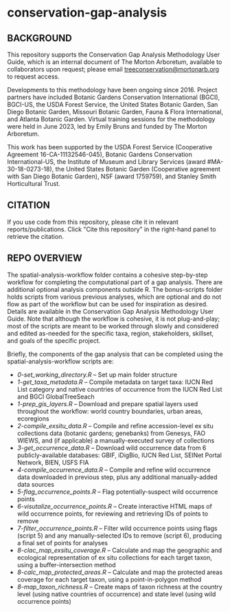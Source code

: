 # conservation-gap-analysis

## BACKGROUND

This repository supports the Conservation Gap Analysis Methodology User Guide, which is an internal document of The Morton Arboretum, available to collaborators upon request; please email treeconservation@mortonarb.org to request access. 

Developments to this methodology have been ongoing since 2016. Project partners have included Botanic Gardens Conservation International (BGCI), BGCI-US, the USDA Forest Service, the United States Botanic Garden, San Diego Botanic Garden, Missouri Botanic Garden, Fauna & Flora International, and Atlanta Botanic Garden. Virtual training sessions for the methodology were held in June 2023, led by Emily Bruns and funded by The Morton Arboretum.

This work has been supported by the USDA Forest Service (Cooperative Agreement 16-CA-11132546-045), Botanic Gardens Conservation International-US, the Institute of Museum and Library Services (award #MA-30-18-0273-18), the United States Botanic Garden (Cooperative agreement with San Diego Botanic Garden), NSF (award 1759759), and Stanley Smith Horticultural Trust.

## CITATION

If you use code from this repository, please cite it in relevant reports/publications. Click "Cite this repository" in the right-hand panel to retrieve the citation.

## REPO OVERVIEW

The spatial-analysis-workflow folder contains a cohesive step-by-step workflow for completing the computational part of a gap analysis. There are additional optional analysis components outside R. The bonus-scripts folder holds scripts from various previous analyses, which are optional and do not flow as part of the workflow but can be used for inspiration as desired. Details are available in the Conservation Gap Analysis Methodology User Guide. Note that although the workflow is cohesive, it is not plug-and-play; most of the scripts are meant to be worked through slowly and considered and edited as-needed for the specific taxa, region, stakeholders, skillset, and goals of the specific project.

Briefly, the components of the gap analysis that can be completed using the spatial-analysis-workflow scripts are:
* *0-set_working_directory.R* – Set up main folder structure 
* *1-get_taxa_metadata.R* – Compile metadata on target taxa: IUCN Red List category and native countries of occurrence from the IUCN Red List and BGCI GlobalTreeSeach
* *1-prep_gis_layers.R* – Download and prepare spatial layers used throughout the workflow: world country boundaries, urban areas, ecoregions
* *2-compile_exsitu_data.R* – Compile and refine accession-level ex situ collections data (botanic gardens; genebanks) from Genesys, FAO WIEWS, and (if applicable) a manually-executed survey of collections
* *3-get_occurrence_data.R* – Download wild occurrence data from 6 publicly-available databases: GBIF, iDigBio, IUCN Red List, SEINet Portal Network, BIEN, USFS FIA
* *4-compile_occurrence_data.R* – Compile and refine wild occurrence data downloaded in previous step, plus any additional manually-added data sources
* *5-flag_occurrence_points.R* – Flag potentially-suspect wild occurrence points
* *6-visutalize_occurrence_points.R* – Create interactive HTML maps of wild occurrence points, for reviewing and retrieving IDs of points to remove
* *7-filter_occurrence_points.R* – Filter wild occurrence points using flags (script 5) and any manually-selected IDs to remove (script 6), producing a final set of points for analyses
* *8-clac_map_exsitu_coverage.R* – Calculate and map the geographic and ecological representation of ex situ collections for each target taxon, using a buffer-intersection method
* *8-calc_map_protected_areas.R* – Calculate and map the protected areas coverage for each target taxon, using a point-in-polygon method
* *8-map_taxon_richness.R* – Create maps of taxon richness at the country level (using native countries of occurrence) and state level (using wild occurrence points)


